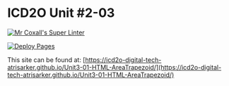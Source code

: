# ICD2O Unit #2-03

[![Mr Coxall's Super Linter](README.md/../../../workflows/Super%20Linter/badge.svg)](README.md/../../../actions)

[![Deploy Pages](README.md/../../../workflows/Deploy%20Pages/badge.svg)](README.md/../../../actions)

This site can be found at: [https://icd2o-digital-tech-atrisarker.github.io/Unit3-01-HTML-AreaTrapezoid/](https://icd2o-digital-tech-atrisarker.github.io/Unit3-01-HTML-AreaTrapezoid/)
